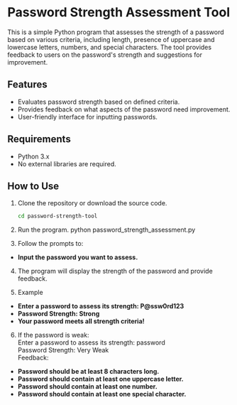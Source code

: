 # Password Strength Assessment Tool

This is a simple Python program that assesses the strength of a password based on various criteria, including length, presence of uppercase and lowercase letters, numbers, and special characters. The tool provides feedback to users on the password's strength and suggestions for improvement.

## Features

- Evaluates password strength based on defined criteria.
- Provides feedback on what aspects of the password need improvement.
- User-friendly interface for inputting passwords.

## Requirements

- Python 3.x
- No external libraries are required.

## How to Use

1. Clone the repository or download the source code.
   ```bash
   cd password-strength-tool

2. Run the program.
   python password_strength_assessment.py

3. Follow the prompts to:  
- **Input the password you want to assess.**
  
4. The program will display the strength of the password and provide feedback.

5. Example
- **Enter a password to assess its strength: P@ssw0rd123**  
- **Password Strength: Strong**  
- **Your password meets all strength criteria!**

6. If the password is weak:  
   Enter a password to assess its strength: password  
   Password Strength: Very Weak  
   Feedback:  
  - **Password should be at least 8 characters long.**  
  - **Password should contain at least one uppercase letter.**  
  - **Password should contain at least one number.**  
  - **Password should contain at least one special character.**  
